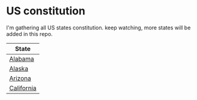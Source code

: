 # US constitution
I'm gathering all US states constitution. keep watching, more states will be added in this repo.

| State                                                                               |
|-------------------------------------------------------------------------------------|
| [Alabama](https://github.com/haqaliz/atconst/blob/master/states/alabama.json)       |
| [Alaska](https://github.com/haqaliz/atconst/blob/master/states/alaska.json)         |
| [Arizona](https://github.com/haqaliz/atconst/blob/master/states/arizona.json)       |
| [California](https://github.com/haqaliz/atconst/blob/master/states/california.json) |
